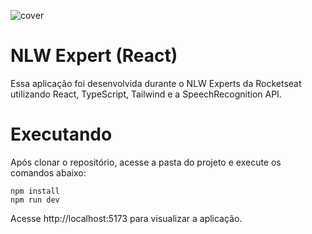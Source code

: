 ![cover](https://github.com/iguinhoNTC/notes_nlw_expert/assets/134654479/43e2df45-b3ca-43b8-b711-8f91ad531a53)

# NLW Expert (React)

Essa aplicação foi desenvolvida durante o NLW Experts da Rocketseat utilizando React, TypeScript, Tailwind e a SpeechRecognition API.

# Executando
Após clonar o repositório, acesse a pasta do projeto e execute os comandos abaixo:

```
npm install
npm run dev 
```

Acesse http://localhost:5173 para visualizar a aplicação.
